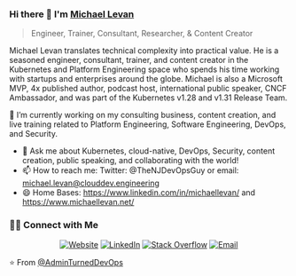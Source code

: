 ### Hi there 👋 I'm [Michael Levan](https://www.michaellevan.net)
> Engineer, Trainer, Consultant, Researcher, & Content Creator




<div>
 <p>
Michael Levan translates technical complexity into practical value. He is a seasoned engineer, consultant, trainer, and content creator in the Kubernetes and Platform Engineering space who spends his time working with startups and enterprises around the globe. Michael is also a Microsoft MVP, 4x published author, podcast host, international public speaker, CNCF Ambassador, and was part of the Kubernetes v1.28 and v1.31 Release Team.
   
   
🔭 I’m currently working on my consulting business, content creation, and live training related to Platform Engineering, Software Engineering, DevOps, and Security.
- 💬 Ask me about Kubernetes, cloud-native, DevOps, Security, content creation, public speaking, and collaborating with the world!
- 📫 How to reach me: Twitter: @TheNJDevOpsGuy or email: michael.levan@clouddev.engineering
- 😄 Home Bases: https://www.linkedin.com/in/michaellevan/ and https://www.michaellevan.net/

</p>
</div>



<h3> 🤝🏻 Connect with Me </h3>

<p align="center">
<a href="https://www.michaellevan.net" target="_blank"><img alt="Website" src="https://img.shields.io/badge/Website-www.michaellevan.net-blue?style=flat&logo=google-chrome"></a>
<a href="https://www.linkedin.com/in/michaellevan/" target="_blank"><img alt="LinkedIn" src="https://img.shields.io/badge/LinkedIn-@michaellevan-blue?style=flat&logo=linkedin"></a>
<a href="https://twitter.com/thenjdevopsguy" target="_blank"><img alt="Stack Overflow" src="https://img.shields.io/twitter/follow/thenjdevopsguy?style=social"></a>
<a href="mailto:michael.levan@clouddev.engineering"><img alt="Email" src="https://img.shields.io/badge/Email-michael.levan@clouddev.engineering-blue?style=flat&logo=gmail"></a>
</p>


⭐️ From [@AdminTurnedDevOps](https://github.com/adminturneddevops)
